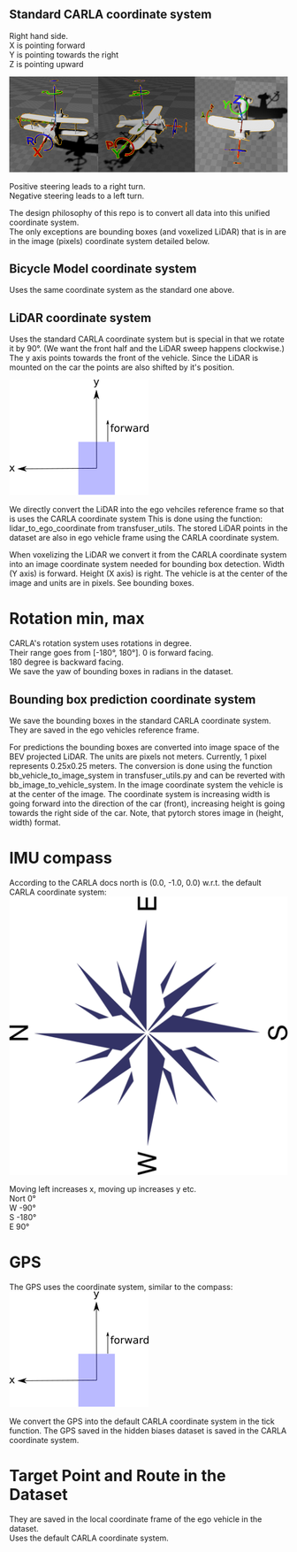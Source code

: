## Standard CARLA coordinate system
Right hand side. \
X is pointing forward \
Y is pointing towards the right \
Z is pointing upward

![Alt text](../assets/CARLA_coordinateSystem.jpg?raw=true "CARLA coordinate system")

Positive steering leads to a right turn.\
Negative steering leads to a left turn.

The design philosophy of this repo is to convert all data into this unified coordinate system.\
The only exceptions are bounding boxes (and voxelized LiDAR) that is in are in the image (pixels) coordinate system detailed below.

## Bicycle Model coordinate system
Uses the same coordinate system as the standard one above.

## LiDAR coordinate system
Uses the standard CARLA coordinate system but is special in that we rotate it by 90°.
(We want the front half and the LiDAR sweep happens clockwise.)
The y axis points towards the front of the vehicle.
Since the LiDAR is mounted on the car the points are also shifted by it's position.

![Alt text](../assets/LiDAR_coordinate_system.png?raw=true "LiDAR coordinate system")

We directly convert the LiDAR into the ego vehciles reference frame so that is uses the CARLA coordinate system
This is done using the function: lidar_to_ego_coordinate from transfuser_utils.
The stored LiDAR points in the dataset are also in ego vehicle frame using the CARLA coordinate system.

When voxelizing the LiDAR we convert it from the CARLA coordinate system into an image coordinate system needed for bounding box detection.
Width (Y axis) is forward. Height (X axis) is right. The vehicle is at the center of the image and units are in pixels.
See bounding boxes.

# Rotation min, max
CARLA's rotation system uses rotations in degree. \
Their range goes from [-180°, 180°]. 0 is forward facing. \
180 degree is backward facing. \
We save the yaw of bounding boxes in radians in the dataset.


## Bounding box prediction coordinate system
We save the bounding boxes in the standard CARLA coordinate system.
They are saved in the ego vehicles reference frame.

For predictions the bounding boxes are converted into image space of the BEV projected LiDAR. 
The units are pixels not meters.
Currently, 1 pixel represents 0.25x0.25 meters.
The conversion is done using the function bb_vehicle_to_image_system in transfuser_utils.py and can be reverted with bb_image_to_vehicle_system.
In the image coordinate system the vehicle is at the center of the image.
The coordinate system is increasing width is going forward into the direction of the car (front), increasing height is going towards the right side of the car.
Note, that pytorch stores image in (height, width) format.


# IMU compass
According to the CARLA docs north is (0.0, -1.0, 0.0) w.r.t. the default CARLA coordinate system: \
![Alt text](../assets/Compass.png?raw=true "CARLA coordinate system")

Moving left increases x, moving up increases y etc. \
Nort 0°\
W -90° \
S -180° \
E 90°


# GPS 
The GPS uses the coordinate system, similar to the compass:\
![Alt text](../assets/LiDAR_coordinate_system.png?raw=true "GPS coordinate system")


We convert the GPS into the default CARLA coordinate system in the tick function.
The GPS saved in the hidden biases dataset is saved in the CARLA coordinate system.

# Target Point and Route in the Dataset
They are saved in the local coordinate frame of the ego vehicle in the dataset. \
Uses the default CARLA coordinate system.